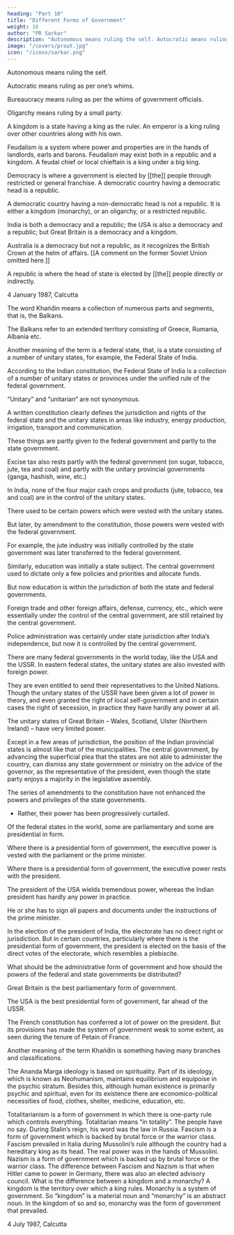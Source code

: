 ```yaml
---
heading: "Part 10"
title: "Different Forms of Government"
weight: 16
author: "PR Sarkar"
description: "Autonomous means ruling the self. Autocratic means ruling as per one’s whims."
image: "/covers/prout.jpg"
icon: "/icons/sarkar.png"
---
```




Autonomous means ruling the self. 

Autocratic means ruling as per one’s whims. 

Bureaucracy means ruling as per the whims of government officials. 

Oligarchy means ruling by a small party. 

A kingdom is a state having a king as the ruler. An emperor is a king ruling over other countries along with his own.

Feudalism is a system where power and properties are in the hands of landlords, earls and barons. Feudalism may exist both in a republic and a kingdom. A feudal chief or local chieftain is a king under a big king.

Democracy is where a government is elected by [[the]] people through restricted or general franchise. A democratic country having a democratic head is a republic. 

A democratic country having a non-democratic head is not a republic. It is either a kingdom (monarchy), or an oligarchy, or a restricted republic. 

India is both a democracy and a republic; the USA is also a democracy and a republic; but Great Britain is a democracy and a kingdom. 

Australia is a democracy but not a republic, as it recognizes the British Crown at the helm of affairs. [[A comment on the former Soviet Union omitted here.]] 

A republic is where the head of state is elected by [[the]] people directly or indirectly.

4 January 1987, Calcutta

<!-- Published in: 
Prout in a Nutshell Part 12 [a compilation]
Chapter 14Previous chapter: Some Different Forms of Government -- Section ANext chapter: Some Different Forms of Government -- Section CBeginning of book	Prout in a Nutshell Part 12 [a compilation]
Some Different Forms of Government – Section B
Published in: 
Prout in a Nutshell Part 12 [a compilation]
Notes:
from Shabda Cayaniká Part 12

official source: Prout in a Nutshell Part 12

this version: is the printed Prout in a Nutshell Part 12, 1st edition, version (obvious spelling, punctuation and typographical mistakes only may have been corrected). I.e., this is the most up-to-date version as of the present Electronic Edition. -->

The word Khańd́in means a collection of numerous parts and segments, that is, the Balkans. 

The Balkans refer to an extended territory consisting of Greece, Rumania, Albania etc. 

Another meaning of the term is a federal state, that, is a state consisting of a number of unitary states, for example, the Federal State of India. 

According to the Indian constitution, the Federal State of India is a collection of a number of unitary states or provinces under the unified rule of the federal government.

“Unitary” and “unitarian” are not synonymous. <!-- Neither are these two terms synonymous with the term totalitarian. --> 

A written constitution clearly defines the jurisdiction and rights of the federal state and the unitary states in areas like industry, energy production, irrigation, transport and communication. 

These things are partly given to the federal government and partly to the state government. 

Excise tax also rests partly with the federal government (on sugar, tobacco, jute, tea and coal) and partly with the unitary provincial governments (ganga, hashish, wine, etc.) 

In India, none of the four major cash crops and products (jute, tobacco, tea and coal) are in the control of the unitary states.

There used to be certain powers which were vested with the unitary states. 

But later, by amendment to the constitution, those powers were vested with the federal government. 

For example, the jute industry was initially controlled by the state government was later transferred to the federal government. 

Similarly, education was initially a state subject. The central government used to dictate only a few policies and priorities and allocate funds. 

But now education is within the jurisdiction of both the state and federal governments. 

Foreign trade and other foreign affairs, defense, currency, etc., which were essentially under the control of the central government, are still retained by the central government. 

Police administration was certainly under state jurisdiction after India’s independence, but now it is controlled by the central government.

There are many federal governments in the world today, like the USA and the USSR. In eastern federal states, the unitary states are also invested with foreign power. 

They are even entitled to send their representatives to the United Nations. Though the unitary states of the USSR have been given a lot of power in theory, and even granted the right of local self-government and in certain cases the right of secession, in practice they have hardly any power at all.

The unitary states of Great Britain – Wales, Scotland, Ulster (Northern Ireland) – have very limited power. 

Except in a few areas of jurisdiction, the position of the Indian provincial states is almost like that of the municipalities. The central government, by advancing the superficial plea that the states are not able to administer the country, can dismiss any state government or ministry on the advice of the governor, as the representative of the president, even though the state party enjoys a majority in the legislative assembly.

The series of amendments to the constitution have not enhanced the powers and privileges of the state governments. 
- Rather, their power has been progressively curtailed.

Of the federal states in the world, some are parliamentary and some are presidential in form.

Where there is a presidential form of government, the executive power is vested with the parliament or the prime minister. 

Where there is a presidential form of government, the executive power rests with the president. 

The president of the USA wields tremendous power, whereas the Indian president has hardly any power in practice. 

He or she has to sign all papers and documents under the instructions of the prime minister. 

In the election of the president of India, the electorate has no direct right or jurisdiction. But in certain countries, particularly where there is the presidential form of government, the president is elected on the basis of the direct votes of the electorate, which resembles a plebiscite.

What should be the administrative form of government and how should the powers of the federal and state governments be distributed?


Great Britain is the best parliamentary form of government. 

The USA is the best presidential form of government, far ahead of the USSR.

The French constitution has conferred a lot of power on the president. But its provisions has made the system of government weak to some extent, as seen during the tenure of Petain of France. <!-- , this element of weakness was revealed. So now you understand that the proper Saḿskrta term for a federal or federated state is Khańd́in Ráśt́ra. -->

Another meaning of the term Khańd́in is something having many branches and classifications.

The Ananda Marga ideology is based on spirituality. Part of its ideology, which is known as Neohumanism, maintains equilibrium and equipoise in the psychic stratum. Besides this, although human existence is primarily psychic and spiritual, even for its existence there are economico-political necessities of food, clothes, shelter, medicine, education, etc. 

<!-- There should be a proper solution to all these mundane problems. To solve these problems a socio-economic theory has been formulated in the form of PROUT, an acronym for Progressive Utilization Theory. -->


<!-- Published in: 
Prout in a Nutshell Part 12 [a compilation]
Chapter 15Previous chapter: Some Different Forms of Government -- Section BNext chapter: Requirements of an Ideal ConstitutionBeginning of book	Prout in a Nutshell Part 12 [a compilation]
Some Different Forms of Government – Section C
Published in: 
Prout in a Nutshell Part 12 [a compilation]
Notes:
official source: Prout in a Nutshell Part 12

this version: is the printed Prout in a Nutshell Part 12, 1st edition, version (obvious spelling, punctuation and typographical mistakes only may have been corrected). I.e., this is the most up-to-date version as of the present Electronic Edition. -->


Totalitarianism is a form of government in which there is one-party rule which controls everything. Totalitarian means “in totality”. The people have no say. During Stalin’s reign, his word was the law in Russia.
Fascism is a form of government which is backed by brutal force or the warrior class. Fascism prevailed in Italia during Mussolini’s rule although the country had a hereditary king as its head. The real power was in the hands of Mussolini.
Nazism is a form of government which is backed up by brutal force or the warrior class. The difference between Fascism and Nazism is that when Hitler came to power in Germany, there was also an elected advisory council.
What is the difference between a kingdom and a monarchy? A kingdom is the territory over which a king rules. Monarchy is a system of government. So “kingdom” is a material noun and “monarchy” is an abstract noun. In the kingdom of so and so, monarchy was the form of government that prevailed.

4 July 1987, Calcutta

<!-- Published in: 
Prout in a Nutshell Part 12 [a compilation]
Chapter 16Previous chapter: Some Different Forms of Government -- Section CNext chapter: Service Psychology and Group PsychologyBeginning of book	Prout in a Nutshell Part 12 [a compilation]
Requirements of an Ideal Constitution
Published in: 
A Few Problems Solved Part 8
Prout in a Nutshell Part 12 [a compilation]
Notes:
official source: A Few Problems Solved Part 8

this version: is the printed A Few Problems Solved Part 8, 1st edition, version (obvious spelling, punctuation and typographical mistakes only may have been corrected). I.e., this is the most up-to-date version as of the present Electronic Edition. Words in double square brackets [[   ]] are corrections that did not appear in the printed version. -->


